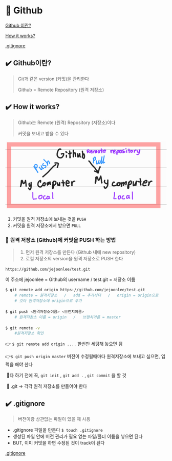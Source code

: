 # 📝 Github

[Github 이란?](#github-이란)

[How it works?](#how-it-works)

[.gitignore](#.gitignore)



## ✔️ Github이란?

> Git과 같은 version (커밋)을 관리한다
>
> Github = Remote Repository (원격 저장소)



## ✔️ How it works?

> Github는 Remote (원격) Repository (저장소)이다
>
> 커밋을 보내고 받을 수 있다

![pushandpull](Github.assets/pushandpull.png)

1. 커밋을 원격 저장소에 보내는 것을 `PUSH`
2. 커밋을 원격 저장소에서 받으면 `PULL`



### 📌 원격 저장소 (Github)에 커밋을 PUSH 하는 방법

> 1. 먼저 원격 저장소를 만든다 (Github 내에 new repository)
> 2. 로컬 저장소의 version을 원격 저장소로 PUSH 한다

`https://github.com/jejoonlee/test.git`

이 주소에 jejoonlee = Github의 username   /   test.git = 저장소 이름

```bash
$ git remote add origin https://github.com/jejoonlee/test.git
	# remote = 원격저장소   /   add = 추가하다   /   origin = origin으로
	# 깃아 원격저장소에 origin으로 추가
	
$ git push <원격저장소이름> <브랜치이름>
	# 원격저장소 이름 = origin   /   브랜치이름 = master
	
$ git remote -v
	#원격저장소 확인
```

👉 `$ git remote add origin ....` 한번만 세팅해 놓으면 됨

👉`$ git push origin master` 버전이 수정될때마다 원격저장소에 보내고 싶으면, 입력을 해야 한다

​	🚨다 하기 전에 꼭, `git init` , `git add .` , `git commit` 을 할 것 

​	🚨 .git → 각각 원격 저장소를 만들어야 한다



## ✔️ .gitignore

> 버전이랑 상관없는 파일이 있을 때 사용

- .gitignore 파일을 만든다 `$ touch .gitignore`
- 생성된 파일 안에 버전 관리가 필요 없는 파일/폴더 이름을 넣으면 된다
- BUT, 이미 커밋을 하면 수정된 것이 track이 된다

[.gitignore](https://www.toptal.com/developers/gitignore/)